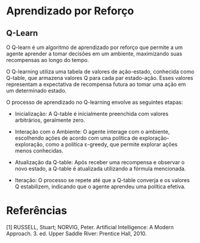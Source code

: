 # Aprendizado por Reforço

## Q-Learn

O Q-learn é um algoritmo de aprendizado por reforço que permite a um agente aprender a tomar decisões em um ambiente, maximizando suas recompensas ao longo do tempo. 

O Q-learning utiliza uma tabela de valores de ação-estado, conhecida como Q-table, que armazena valores Q para cada par estado-ação. Esses valores representam a expectativa de recompensa futura ao tomar uma ação em um determinado estado.

O processo de aprendizado no Q-learning envolve as seguintes etapas:

- Inicialização: A Q-table é inicialmente preenchida com valores arbitrários, geralmente zero.
    
- Interação com o Ambiente: O agente interage com o ambiente, escolhendo ações de acordo com uma política de exploração-exploração, como a política ε-greedy, que permite explorar ações menos conhecidas.
    
- Atualização da Q-table: Após receber uma recompensa e observar o novo estado, a Q-table é atualizada utilizando a fórmula mencionada.

- Iteração: O processo se repete até que a Q-table converja e os valores Q estabilizem, indicando que o agente aprendeu uma política efetiva.

# Referências

[1] RUSSELL, Stuart; NORVIG, Peter. Artificial Intelligence: A Modern Approach. 3. ed. Upper Saddle River: Prentice Hall, 2010.